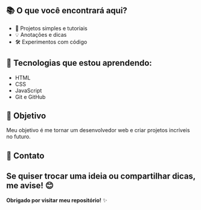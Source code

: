 ## 📚 O que você encontrará aqui?

- 📝 Projetos simples e tutoriais
 - 💡 Anotações e dicas
 - 🛠️ Experimentos com código


## 🌱 Tecnologias que estou aprendendo:

- HTML
- CSS
- JavaScript
- Git e GitHub


## 🎯 Objetivo

Meu objetivo é me tornar um desenvolvedor web e criar projetos incríveis no futuro.


## 💬 Contato 

Se quiser trocar uma ideia ou compartilhar dicas, me avise! 😊 
--- 
**Obrigado por visitar meu repositório!** ✨

